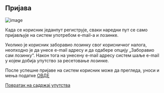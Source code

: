 ## Пријава

 ![image](https://user-images.githubusercontent.com/29538544/147684674-ebcba1fe-c764-402d-89a7-1140da6bc08b.png)
 
 Када се корисник једанпут региструје,  сваки наредни пут се само пријављује на систем употребом е-mail-а и лозинке. 

Уколико је корисник заборавио лозинку свог корисничког налога, неопходно је да унесе e-mail адресу и да одабере опцију „Заборавио сам лозинку“. Након тога на унесену e-mail адресу  систем шаље е-mail у којем добија упутство за ресетовање лозинке.   

После успешне пријаве на систем корисник може да прегледа, уноси и мења податке [ОВДЕ](knrCasopisi.md) 

[Повратак на садржај упутства](uputstvo.md#садржај)
